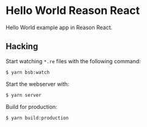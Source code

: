 # Hello World Reason React

Hello World example app in Reason React.

## Hacking

Start watching `*.re` files with the following command:

```bash
$ yarn bsb:watch
```

Start the webserver with:

```bash
$ yarn server
```

Build for production:

```bash
$ yarn build:production
```
